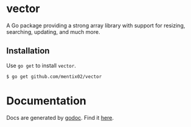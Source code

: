 # vector

A Go package providing a strong array library with support for resizing, searching, updating, and much more.

## Installation

Use `go get` to install `vector`.

```sh
$ go get github.com/mentix02/vector
```

# Documentation

Docs are generated by [godoc](https://godoc.org). Find it [here](https://godoc.org/github.com/mentix02/vector).
